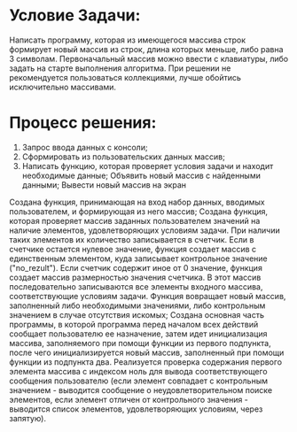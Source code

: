 # Условие Задачи:
Написать программу, которая из имеющегося массива строк формирует новый массив из строк, длина которых меньше, либо равна 3 символам. Первоначальный массив можно ввести с клавиатуры, либо задать на старте выполнения алгоритма.
При решении не рекомендуется пользоваться коллекциями, лучше обойтись исключительно массивами.

# Процесс решения:

1. Запрос ввода данных с консоли;
2. Сформировать из пользовательских данных массив;
3. Написать функцию, которая проверяет условия задачи и находит необходимые данные;
Объявить новый массив с найденными данными;
Вывести новый массив на экран

Создана функция, принимающая на вход набор данных, вводимых пользователем, и формирующая из него массив;
Создана функция, которая проверяет массив заданных пользователем значений на наличие элементов, удовлетворяющих условиям задачи. При наличии таких элементов их количество записывается в счетчик. Если в счетчике остается нулевое значение, функция создает массив с единственным элементом, куда записывает контрольное значение ("no_rezult"). Если счетчик содержит иное от 0 значение, функция создает массив размерностью значения счетчика. В этот массив последовательно записываются все элементы входного массива, соответствующие условиям задачи. Функция вовращает новый массив, заполненный либо необходимыми значениями, либо контрольным значением в случае отсутствия искомых;
Создана основная часть программы, в которой программа перед началом всех действий сообщает пользователю ее назначение, затем идет инициализация массива, заполняемого при помощи функции из первого подпункта, после чего инициализируется новый массив, заполненный при помощи функции из подпункта два. Реализуется проверка содержания первого элемента массива с индексом ноль для вывода соответствующего сообщения пользователю (если элемент совпадает с контрольным значением - выводится сообщение о неудовлетворительном поиске элементов, если элемент отличен от контрольного значения - выводится список элементов, удовлетворяющих условиям, через запятую).